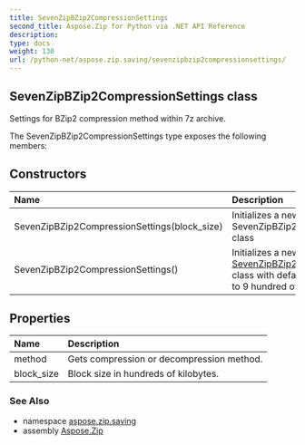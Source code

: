 ```yaml
---
title: SevenZipBZip2CompressionSettings
second_title: Aspose.Zip for Python via .NET API Reference
description: 
type: docs
weight: 130
url: /python-net/aspose.zip.saving/sevenzipbzip2compressionsettings/
---
```


## SevenZipBZip2CompressionSettings class

Settings for BZip2 compression method within 7z archive.

The SevenZipBZip2CompressionSettings type exposes the following members:
## Constructors
| Name | Description |
| :- | :- |
|SevenZipBZip2CompressionSettings(block_size)|Initializes a new instance of the SevenZipBZip2CompressionSettings class|
|SevenZipBZip2CompressionSettings()|Initializes a new instance of the [SevenZipBZip2CompressionSettings](/zip/python-net/aspose.zip.saving/sevenzipbzip2compressionsettings/) class with default block size, equals to 9 hundred of kilobytes.|
## Properties
| Name | Description |
| :- | :- |
|method|Gets compression or decompression method.|
|block_size|Block size in hundreds of kilobytes.|

### See Also

* namespace [aspose.zip.saving](/zip/python-net/aspose.zip.saving/)
* assembly [Aspose.Zip](/zip/python-net/)

